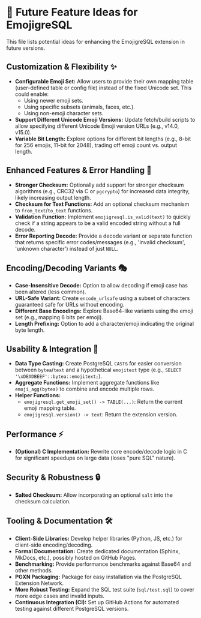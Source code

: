 # 🚀 Future Feature Ideas for EmojigreSQL

This file lists potential ideas for enhancing the EmojigreSQL extension in future versions.

## Customization & Flexibility ✨

*   **Configurable Emoji Set:** Allow users to provide their own mapping table (user-defined table or config file) instead of the fixed Unicode set. This could enable:
    *   Using newer emoji sets.
    *   Using specific subsets (animals, faces, etc.).
    *   Using non-emoji character sets.
*   **Support Different Unicode Emoji Versions:** Update fetch/build scripts to allow specifying different Unicode Emoji version URLs (e.g., v14.0, v15.0).
*   **Variable Bit Length:** Explore options for different bit lengths (e.g., 8-bit for 256 emojis, 11-bit for 2048), trading off emoji count vs. output length.

## Enhanced Features & Error Handling 💪

*   **Stronger Checksum:** Optionally add support for stronger checksum algorithms (e.g., CRC32 via C or `pgcrypto`) for increased data integrity, likely increasing output length.
*   **Checksum for Text Functions:** Add an optional checksum mechanism to `from_text`/`to_text` functions.
*   **Validation Function:** Implement `emojigresql.is_valid(text)` to quickly check if a string appears to be a valid encoded string without a full decode.
*   **Error Reporting Decode:** Provide a decode variant or separate function that returns specific error codes/messages (e.g., 'invalid checksum', 'unknown character') instead of just `NULL`.

## Encoding/Decoding Variants 🎭

*   **Case-Insensitive Decode:** Option to allow decoding if emoji case has been altered (less common).
*   **URL-Safe Variant:** Create `encode_urlsafe` using a subset of characters guaranteed safe for URLs without encoding.
*   **Different Base Encodings:** Explore Base64-like variants using the emoji set (e.g., mapping 6 bits per emoji).
*   **Length Prefixing:** Option to add a character/emoji indicating the original byte length.

## Usability & Integration 🧩

*   **Data Type Casting:** Create PostgreSQL `CAST`s for easier conversion between `bytea`/`text` and a hypothetical `emojitext` type (e.g., `SELECT '\xDEADBEEF'::bytea::emojitext;`).
*   **Aggregate Functions:** Implement aggregate functions like `emoji_agg(bytea)` to combine and encode multiple rows.
*   **Helper Functions:**
    *   `emojigresql.get_emoji_set() -> TABLE(...)`: Return the current emoji mapping table.
    *   `emojigresql.version() -> text`: Return the extension version.

## Performance ⚡

*   **(Optional) C Implementation:** Rewrite core encode/decode logic in C for significant speedups on large data (loses "pure SQL" nature).

## Security & Robustness 🔒

*   **Salted Checksum:** Allow incorporating an optional `salt` into the checksum calculation.

## Tooling & Documentation 🛠️

*   **Client-Side Libraries:** Develop helper libraries (Python, JS, etc.) for client-side encoding/decoding.
*   **Formal Documentation:** Create dedicated documentation (Sphinx, MkDocs, etc.), possibly hosted on GitHub Pages.
*   **Benchmarking:** Provide performance benchmarks against Base64 and other methods.
*   **PGXN Packaging:** Package for easy installation via the PostgreSQL Extension Network.
*   **More Robust Testing:** Expand the SQL test suite (`sql/test.sql`) to cover more edge cases and invalid inputs.
*   **Continuous Integration (CI):** Set up GitHub Actions for automated testing against different PostgreSQL versions. 